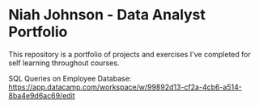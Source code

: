# Niah Johnson - Data Analyst Portfolio
This repository is a portfolio of projects and exercises I've completed for self learning throughout courses. 

SQL Queries on Employee Database: 
https://app.datacamp.com/workspace/w/99892d13-cf2a-4cb6-a514-8ba4e9d6ac69/edit
